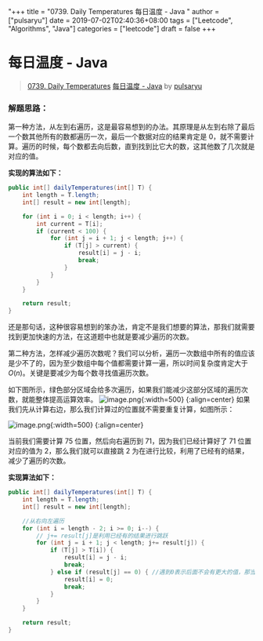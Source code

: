 "+++
title = "0739. Daily Temperatures 每日温度 - Java "
author = ["pulsaryu"]
date = 2019-07-02T02:40:36+08:00
tags = ["Leetcode", "Algorithms", "Java"]
categories = ["leetcode"]
draft = false
+++

# 每日温度 - Java

> [0739. Daily Temperatures](https://leetcode-cn.com/problems/daily-temperatures/)
> [每日温度 - Java](https://leetcode-cn.com/problems/daily-temperatures/solution/jie-ti-si-lu-by-pulsaryu/) by [pulsaryu](https://leetcode-cn.com/u/pulsaryu/)

### 解题思路：
第一种方法，从左到右遍历，这是最容易想到的办法。其原理是从左到右除了最后一个数其他所有的数都遍历一次，最后一个数据对应的结果肯定是 $0$，就不需要计算。遍历的时候，每个数都去向后数，直到找到比它大的数，这其他数了几次就是对应的值。

**实现的算法如下：**
```java
public int[] dailyTemperatures(int[] T) {
    int length = T.length;
    int[] result = new int[length];

    for (int i = 0; i < length; i++) {
        int current = T[i];
        if (current < 100) {
            for (int j = i + 1; j < length; j++) {
                if (T[j] > current) {
                    result[i] = j - i;
                    break;
                }
            }
        }
    }

    return result;
}
```

还是那句话，这种很容易想到的笨办法，肯定不是我们想要的算法，那我们就需要找到更加快速的方法，在这道题中也就是要减少遍历的次数。

第二种方法，怎样减少遍历次数呢？我们可以分析，遍历一次数组中所有的值应该是少不了的，因为至少数组中每个值都需要计算一遍，所以时间复杂度肯定大于 $O(n)$。关键是要减少为每个数寻找值遍历次数。

如下图所示，绿色部分区域会给多次遍历，如果我们能减少这部分区域的遍历次数，就能整体提高运算效率。
![image.png](https://pic.leetcode-cn.com/63f890bd5ecec9b4a34d4cddf066643b14150f8714c10968d288902da231de07-image.png){:width=500}
{:align=center}
如果我们先从计算右边，那么我们计算过的位置就不需要重复计算，如图所示：

![image.png](https://pic.leetcode-cn.com/0f16daf6fde5475d72cbb6e9efec1d66409590141b861c2cf62fd87394211a82-image.png){:width=500}
{:align=center}

当前我们需要计算 $75$ 位置，然后向右遍历到 $71$，因为我们已经计算好了 $71$ 位置对应的值为 $2$，那么我们就可以直接跳 $2$ 为在进行比较，利用了已经有的结果，减少了遍历的次数。

**实现算法如下：**
```java
public int[] dailyTemperatures(int[] T) {
    int length = T.length;
    int[] result = new int[length];

    //从右向左遍历
    for (int i = length - 2; i >= 0; i--) {
        // j+= result[j]是利用已经有的结果进行跳跃
        for (int j = i + 1; j < length; j+= result[j]) {
            if (T[j] > T[i]) {
                result[i] = j - i;
                break;
            } else if (result[j] == 0) { //遇到0表示后面不会有更大的值，那当然当前值就应该也为0
                result[i] = 0;
                break;
            }
        }
    }

    return result;
}
```

